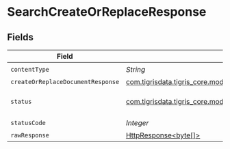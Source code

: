 # SearchCreateOrReplaceResponse


## Fields

| Field                                                                                                                              | Type                                                                                                                               | Required                                                                                                                           | Description                                                                                                                        |
| ---------------------------------------------------------------------------------------------------------------------------------- | ---------------------------------------------------------------------------------------------------------------------------------- | ---------------------------------------------------------------------------------------------------------------------------------- | ---------------------------------------------------------------------------------------------------------------------------------- |
| `contentType`                                                                                                                      | *String*                                                                                                                           | :heavy_check_mark:                                                                                                                 | N/A                                                                                                                                |
| `createOrReplaceDocumentResponse`                                                                                                  | [com.tigrisdata.tigris_core.models.shared.CreateOrReplaceDocumentResponse](../../models/shared/CreateOrReplaceDocumentResponse.md) | :heavy_minus_sign:                                                                                                                 | OK                                                                                                                                 |
| `status`                                                                                                                           | [com.tigrisdata.tigris_core.models.shared.Status](../../models/shared/Status.md)                                                   | :heavy_minus_sign:                                                                                                                 | Default error response                                                                                                             |
| `statusCode`                                                                                                                       | *Integer*                                                                                                                          | :heavy_check_mark:                                                                                                                 | N/A                                                                                                                                |
| `rawResponse`                                                                                                                      | [HttpResponse<byte[]>](https://docs.oracle.com/en/java/javase/11/docs/api/java.net.http/java/net/http/HttpResponse.html)           | :heavy_minus_sign:                                                                                                                 | N/A                                                                                                                                |
